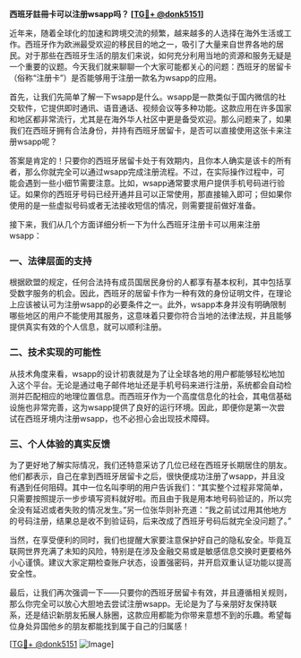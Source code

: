 **西班牙註冊卡可以注册wsapp吗？ [[TG💪+ @donk5151](https://t.me/s/donk5151)]**

近年来，随着全球化的加速和跨境交流的频繁，越来越多的人选择在海外生活或工作。西班牙作为欧洲最受欢迎的移民目的地之一，吸引了大量来自世界各地的居民。对于那些在西班牙生活的朋友们来说，如何充分利用当地的资源和服务无疑是一个重要的议题。今天我们就来聊聊一个大家可能都关心的问题：西班牙的居留卡（俗称“注册卡”）是否能够用于注册一款名为wsapp的应用。

首先，让我们先简单了解一下wsapp是什么。wsapp是一款类似于国内微信的社交软件，它提供即时通讯、语音通话、视频会议等多种功能。这款应用在许多国家和地区都非常流行，尤其是在海外华人社区中更是备受欢迎。那么问题来了，如果我们在西班牙拥有合法身份，并持有西班牙居留卡，是否可以直接使用这张卡来注册wsapp呢？

答案是肯定的！只要你的西班牙居留卡处于有效期内，且你本人确实是该卡的所有者，那么你就完全可以通过wsapp完成注册流程。不过，在实际操作过程中，可能会遇到一些小细节需要注意。比如，wsapp通常要求用户提供手机号码进行验证。如果你的西班牙号码已经开通并且可以正常使用，那直接输入即可；但如果你使用的是一些虚拟号码或者无法接收短信的情况，则需要提前做好准备。

接下来，我们从几个方面详细分析一下为什么西班牙注册卡可以用来注册wsapp：

### 一、法律层面的支持

根据欧盟的规定，任何合法持有成员国居民身份的人都享有基本权利，其中包括享受数字服务的机会。因此，西班牙的居留卡作为一种有效的身份证明文件，在理论上应该被认可为注册wsapp的必要条件之一。此外，wsapp本身并没有明确限制哪些地区的用户不能使用其服务，这意味着只要你符合当地的法律法规，并且能够提供真实有效的个人信息，就可以顺利注册。

### 二、技术实现的可能性

从技术角度来看，wsapp的设计初衷就是为了让全球各地的用户都能够轻松地加入这个平台。无论是通过电子邮件地址还是手机号码来进行注册，系统都会自动检测并匹配相应的地理位置信息。而西班牙作为一个高度信息化的社会，其电信基础设施也非常完善，这为wsapp提供了良好的运行环境。因此，即便你是第一次尝试在西班牙境内注册wsapp，也不必担心会出现技术障碍。

### 三、个人体验的真实反馈

为了更好地了解实际情况，我们还特意采访了几位已经在西班牙长期居住的朋友。他们都表示，自己在拿到西班牙居留卡之后，很快便成功注册了wsapp，并且没有遇到任何阻碍。其中一位名叫李明的用户告诉我们：“其实整个过程非常简单，只需要按照提示一步步填写资料就好啦。而且由于我是用本地号码验证的，所以完全没有延迟或者失败的情况发生。”另一位张华则补充道：“我之前试过用其他地方的号码注册，结果总是收不到验证码，后来改成了西班牙号码后就完全没问题了。”

当然，在享受便利的同时，我们也提醒大家要注意保护好自己的隐私安全。毕竟互联网世界充满了未知的风险，特别是在涉及金融交易或是敏感信息交换时更要格外小心谨慎。建议大家定期检查账户状态，设置强密码，并开启双重认证功能以提高安全性。

最后，让我们再次强调一下——只要你的西班牙居留卡有效，并且遵循相关规则，那么你完全可以放心大胆地去尝试注册wsapp。无论是为了与亲朋好友保持联系，还是结识新朋友拓展人脉圈，这款应用都能为你带来意想不到的乐趣。希望每位身处异国他乡的朋友都能找到属于自己的归属感！

[[TG💪+ @donk5151](https://t.me/s/donk5151) ![Image](https://i.postimg.cc/rwNCRYN7/Snipaste-2025-04-30-17-27-05.png)]